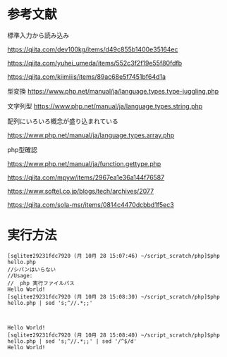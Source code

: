 # 参考文献

標準入力から読み込み

https://qiita.com/dev100kg/items/d49c855b1400e35164ec

https://qiita.com/yuhei_umeda/items/552c3f2f19e55f80fdfb

https://qiita.com/kiimiiis/items/89ac68e5f7451bf64d1a

型変換
https://www.php.net/manual/ja/language.types.type-juggling.php

文字列型
https://www.php.net/manual/ja/language.types.string.php


配列にいろいろ概念が盛り込まれている

https://www.php.net/manual/ja/language.types.array.php

php型確認

https://www.php.net/manual/ja/function.gettype.php


https://qiita.com/mpyw/items/2967ea1e36a144f76587

https://www.softel.co.jp/blogs/tech/archives/2077


https://qiita.com/sola-msr/items/0814c4470dcbbd1f5ec3

# 実行方法

```
[sqlite❣29231fdc7920 (月 10月 28 15:07:46) ~/script_scratch/php]$php hello.php
//シバンはいらない
//Usage:
//  php 実行ファイルパス
Hello World!
[sqlite❣29231fdc7920 (月 10月 28 15:08:30) ~/script_scratch/php]$php hello.php | sed 's;^//.*;;'



Hello World!
[sqlite❣29231fdc7920 (月 10月 28 15:08:40) ~/script_scratch/php]$php hello.php | sed 's;^//.*;;' | sed '/^$/d'
Hello World!
```
